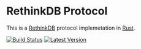 # RethinkDB Protocol

This is a [RethinkDB] protocol implemetation in [Rust].

[RethinkDB]: https://www.rethinkdb.com
[Rust]: https://www.rust-lang.org

[![Build Status](https://travis-ci.org/rethinkdb-rs/ql2.svg?branch=master)](https://travis-ci.org/rethinkdb-rs/ql2) [![Latest Version](https://img.shields.io/crates/v/ql2.svg)](https://crates.io/crates/ql2)
